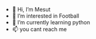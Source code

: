 - 👋 Hi, I’m Mesut
- 👀 I’m interested in Football
- 🌱 I’m currently learning python
- 📫 you cant reach me

<!---
Mst888/Mst888 is a ✨ special ✨ repository because its `README.md` (this file) appears on your GitHub profile.
You can click the Preview link to take a look at your changes.
--->
